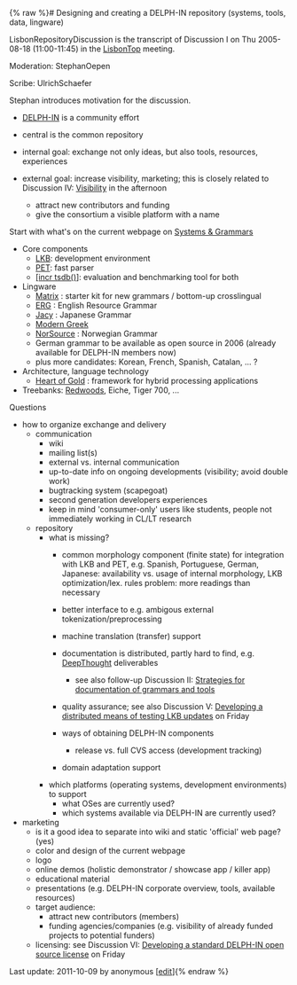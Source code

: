 {% raw %}# Designing and creating a DELPH-IN repository (systems, tools, data, lingware)

LisbonRepositoryDiscussion is the transcript of Discussion I on Thu
2005-08-18 (11:00-11:45) in the [LisbonTop](https://blog.inductorsoftware.com/docsproto/summits/LisbonTop) meeting.

Moderation: StephanOepen

Scribe: UlrichSchaefer

Stephan introduces motivation for the discussion.

- [DELPH-IN](http://www.delph-in.net) is a community effort
- central is the common repository
- internal goal: exchange not only ideas, but also tools, resources,
experiences
- external goal: increase visibility, marketing; this is closely
related to Discussion IV: [Visibility](https://blog.inductorsoftware.com/docsproto/summits/LisbonVisibilityDiscussion)
in the afternoon
  
  - attract new contributors and funding
  - give the consortium a visible platform with a name

Start with what's on the current webpage on [Systems &
Grammars](http://www.delph-in.net/index.php?page=3)

- Core components
  - [LKB](http://www.delph-in.net/lkb/): development environment
  - [PET](http://www.delph-in.net/pet/): fast parser
  - [\[incr tsdb()](http://www.delph-in.net/itsdb/)\]: evaluation
and benchmarking tool for both
- Lingware
  - [Matrix](http://www.delph-in.net/matrix) : starter kit for new
grammars / bottom-up crosslingual
  - [ERG](http://www.delph-in.net/erg) : English Resource Grammar
  - [Jacy](http://www.delph-in.net/jacy) : Japanese Grammar
  - [Modern Greek](http://www.delph-in.net/mgrg)
  - [NorSource](http://www.ling.hf.ntnu.no/forskning/norsource) :
Norwegian Grammar
  - German grammar to be available as open source in 2006 (already
available for DELPH-IN members now)
  - plus more candidates: Korean, French, Spanish, Catalan, ... ?
- Architecture, language technology
  - [Heart of Gold](http://www.delph-in.net/heartofgold) : framework
for hybrid processing applications
- Treebanks: [Redwoods](http://redwoods.stanford.edu), Eiche, Tiger
700, ...

Questions

- how to organize exchange and delivery
  - communication
    - wiki
    - mailing list(s)
    - external vs. internal communication
    - up-to-date info on ongoing developments (visibility; avoid
double work)
    - bugtracking system (scapegoat)
    - second generation developers experiences
    - keep in mind 'consumer-only' users like students, people not
immediately working in CL/LT research
  - repository
    - what is missing?
      - common morphology component (finite state) for
integration with LKB and PET, e.g. Spanish, Portuguese,
German, Japanese: availability vs. usage of internal
morphology, LKB optimization/lex. rules problem: more
readings than necessary
      - better interface to e.g. ambigous external
tokenization/preprocessing
      - machine translation (transfer) support
      - documentation is distributed, partly hard to find, e.g.
[DeepThought](http://www.project-deepthought.net)
deliverables
        
        - see also follow-up Discussion II: [Strategies for
documentation of grammars and
tools](https://blog.inductorsoftware.com/docsproto/summits/LisbonDocumentationDiscussion)
      - quality assurance; see also Discussion V: [Developing a
distributed means of testing LKB
updates](https://blog.inductorsoftware.com/docsproto/summits/LisbonTestingDiscussion) on Friday
      - ways of obtaining DELPH-IN components
        - release vs. full CVS access (development tracking)
      - domain adaptation support
    - which platforms (operating systems, development
environments) to support
      - what OSes are currently used?
      - which systems available via DELPH-IN are currently used?
- marketing
  - is it a good idea to separate into wiki and static 'official'
web page? (yes)
  - color and design of the current webpage
  - logo
  - online demos (holistic demonstrator / showcase app / killer app)
  - educational material
  - presentations (e.g. DELPH-IN corporate overview, tools,
available resources)
  - target audience:
    - attract new contributors (members)
    - funding agencies/companies (e.g. visibility of already
funded projects to potential funders)
  - licensing: see Discussion VI: [Developing a standard DELPH-IN
open source license](https://blog.inductorsoftware.com/docsproto/summits/LisbonLicensingDiscussion) on Friday

Last update: 2011-10-09 by anonymous [[edit](https://github.com/delph-in/docs/wiki/LisbonRepositoryDiscussion/_edit)]{% endraw %}